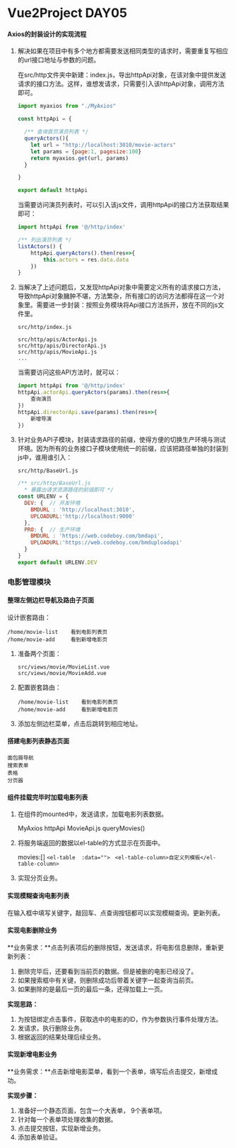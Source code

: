 # Vue2Project DAY05

#### Axios的封装设计的实现流程

1. 解决如果在项目中有多个地方都需要发送相同类型的请求时，需要重复写相应的url接口地址与参数的问题。

   在src/http文件夹中新建：index.js，导出httpApi对象，在该对象中提供发送请求的接口方法。这样，谁想发请求，只需要引入该httpApi对象，调用方法即可。

   ```javascript
   import myaxios from "./MyAxios"
   
   const httpApi = {
   
     /** 查询首页演员列表 */
     queryActors(){
       let url = "http://localhost:3010/movie-actors"
       let params = {page:1, pagesize:100}
       return myaxios.get(url, params)
     }
   
   }
   
   export default httpApi
   ```

   当需要访问演员列表时，可以引入该js文件，调用httpApi的接口方法获取结果即可：

   ```javascript
   import httpApi from '@/http/index'
   
   /** 列出演员列表 */
   listActors() {
       httpApi.queryActors().then(res=>{
           this.actors = res.data.data
       })
   }
   ```

2. 当解决了上述问题后，又发现httpApi对象中需要定义所有的请求接口方法，导致httpApi对象臃肿不堪，方法繁杂，所有接口的访问方法都得在这一个对象里。需要进一步封装：按照业务模块将Api接口方法拆开，放在不同的js文件里。

   ```
   src/http/index.js
   
   src/http/apis/ActorApi.js
   src/http/apis/DirectorApi.js
   src/http/apis/MovieApi.js
   ...
   ```

   当需要访问这些API方法时，就可以：

   ```javascript
   import httpApi from '@/http/index'
   httpApi.actorApi.queryActors(params).then(res=>{
       查询演员
   })
   httpApi.directorApi.save(params).then(res=>{
       新增导演
   })
   ```

3. 针对业务API子模块，封装请求路径的前缀，使得方便的切换生产环境与测试环境。因为所有的业务接口子模块使用统一的前缀，应该把路径单独的封装到js中，谁用谁引入：

   ```
   src/http/BaseUrl.js
   ```

   ```javascript
   /** src/http/BaseUrl.js  
     * 暴露出请求资源路径的前缀即可 */
   const URLENV = {  
     DEV: {  // 开发环境
       BMDURL : 'http://localhost:3010',
       UPLOADURL:'http://localhost:9000'
     },
     PRO: {  // 生产环境
       BMDURL : 'https://web.codeboy.com/bmdapi',
       UPLOADURL:'https://web.codeboy.com/bmduploadapi'
     }
   }
   export default URLENV.DEV
   ```


### 电影管理模块

#### 整理左侧边栏导航及路由子页面

设计嵌套路由：

```
/home/movie-list    看到电影列表页
/home/movie-add     看到新增电影页
```

1. 准备两个页面：

   ```
   src/views/movie/MovieList.vue
   src/views/movie/MovieAdd.vue
   ```

2. 配置嵌套路由：

   ```
   /home/movie-list    看到电影列表页
   /home/movie-add     看到新增电影页
   ```

3. 添加左侧边栏菜单，点击后跳转到相应地址。



#### 搭建电影列表静态页面

```
面包屑导航
搜索表单
表格
分页器
```



#### 组件挂载完毕时加载电影列表

1. 在组件的mounted中，发送请求，加载电影列表数据。

   MyAxios    httpApi    MovieApi.js    queryMovies()

2. 将服务端返回的数据以el-table的方式显示在页面中。

   movies:[]       `<el-table  :data="">`  ` <el-table-column>自定义列模板</el-table-column>`

3. 实现分页业务。



#### 实现模糊查询电影列表

在输入框中填写关键字，敲回车、点查询按钮都可以实现模糊查询。更新列表。



#### 实现电影删除业务

**业务需求：**点击列表项后的删除按钮，发送请求，将电影信息删除，重新更新列表：

1. 删除完毕后，还要看到当前页的数据。但是被删的电影已经没了。
2. 如果搜索框中有关键，则删除成功后带着关键字一起查询当前页。
3. 如果删除的是最后一页的最后一条，还得加载上一页。

**实现思路：**

1. 为按钮绑定点击事件，获取选中的电影的ID，作为参数执行事件处理方法。
2. 发请求，执行删除业务。
3. 根据返回的结果处理后续业务。



#### 实现新增电影业务

**业务需求：**点击新增电影菜单，看到一个表单，填写后点击提交，新增成功。

**实现步骤：**

1. 准备好一个静态页面，包含一个大表单， 9个表单项。
2. 针对每一个表单项处理收集的数据。
3. 点击提交按钮，实现新增业务。
4. 添加表单验证。















